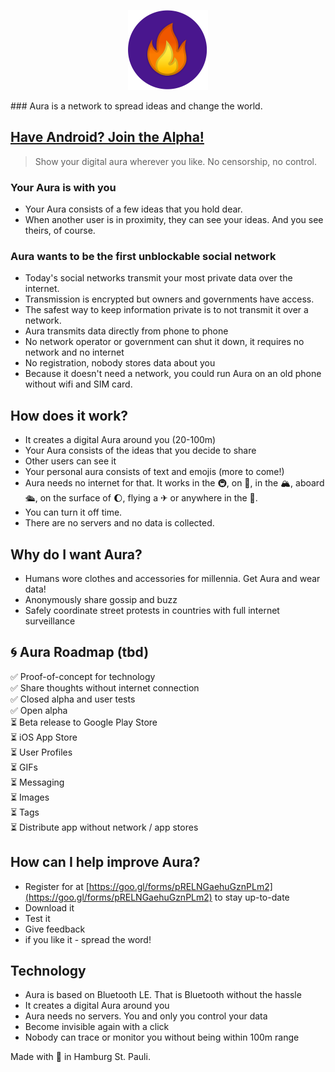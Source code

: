 <p style="text-align: center"><img src="/assets/icon.png" style="height:128px; width: 128px"></p>
### Aura is a network to spread ideas and change the world.

## [Have Android? Join the Alpha!](/public-alpha.md)

> Show your digital aura wherever you like. No censorship, no control.

### Your Aura is with you
* Your Aura consists of a few ideas that you hold dear.
* When another user is in proximity, they can see your ideas. And you see theirs, of course.

### Aura wants to be the first unblockable social network
* Today's social networks transmit your most private data over the internet.
* Transmission is encrypted but owners and governments have access.
* The safest way to keep information private is to not transmit it over a network.
* Aura transmits data directly from phone to phone
* No network operator or government can shut it down, it requires no network and no internet
* No registration, nobody stores data about you
* Because it doesn't need a network, you could run Aura on an old phone without wifi and SIM card. 

## How does it work?
* It creates a digital Aura around you \(20-100m\)
* Your Aura consists of the ideas that you decide to share
* Other users can see it
* Your personal aura consists of text and emojis \(more to come!\)
* Aura needs no internet for that. It works in the 🚇, on 🚂, in the 🏔, aboard 🛳, on the surface of 🌔, flying a ✈ or anywhere in the 🌌.
* You can turn it off time.
* There are no servers and no data is collected.

## Why do I want Aura?
* Humans wore clothes and accessories for millennia. Get Aura and wear data! 
* Anonymously share gossip and buzz
* Safely coordinate street protests in countries with full internet surveillance
  
## 🌀 Aura Roadmap (tbd)
✅ Proof-of-concept for technology  
✅ Share thoughts without internet connection  
✅ Closed alpha and user tests  
✅ Open alpha  
⏳ Beta release to Google Play Store  
⏳ iOS App Store  
⏳ User Profiles  
⏳ GIFs  
⏳ Messaging  
⏳ Images  
⏳ Tags  
⏳ Distribute app without network / app stores

## How can I help improve Aura?
* Register for at [https://goo.gl/forms/pRELNGaehuGznPLm2](https://goo.gl/forms/pRELNGaehuGznPLm2) to stay up-to-date
* Download it
* Test it
* Give feedback
* if you like it - spread the word!

## Technology
* Aura is based on Bluetooth LE. That is Bluetooth without the hassle
* It creates a digital Aura around you
* Aura needs no servers. You and only you control your data
* Become invisible again with a click
* Nobody can trace or monitor you without being within 100m range


Made with 💚️ in Hamburg St. Pauli.
